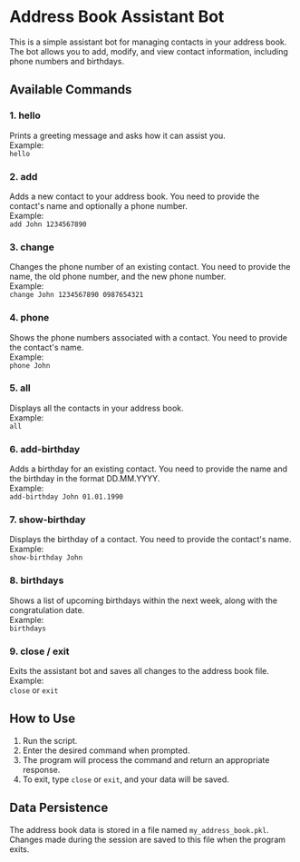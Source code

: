 # Address Book Assistant Bot

This is a simple assistant bot for managing contacts in your address book. The bot allows you to add, modify, and view contact information, including phone numbers and birthdays.

## Available Commands

### 1. **hello**

Prints a greeting message and asks how it can assist you.  
Example:  
`hello`

### 2. **add**

Adds a new contact to your address book. You need to provide the contact's name and optionally a phone number.  
Example:  
`add John 1234567890`

### 3. **change**

Changes the phone number of an existing contact. You need to provide the name, the old phone number, and the new phone number.  
Example:  
`change John 1234567890 0987654321`

### 4. **phone**

Shows the phone numbers associated with a contact. You need to provide the contact's name.  
Example:  
`phone John`

### 5. **all**

Displays all the contacts in your address book.  
Example:  
`all`

### 6. **add-birthday**

Adds a birthday for an existing contact. You need to provide the name and the birthday in the format DD.MM.YYYY.  
Example:  
`add-birthday John 01.01.1990`

### 7. **show-birthday**

Displays the birthday of a contact. You need to provide the contact's name.  
Example:  
`show-birthday John`

### 8. **birthdays**

Shows a list of upcoming birthdays within the next week, along with the congratulation date.  
Example:  
`birthdays`

### 9. **close / exit**

Exits the assistant bot and saves all changes to the address book file.  
Example:  
`close` or `exit`

## How to Use

1. Run the script.
2. Enter the desired command when prompted.
3. The program will process the command and return an appropriate response.
4. To exit, type `close` or `exit`, and your data will be saved.

## Data Persistence

The address book data is stored in a file named `my_address_book.pkl`. Changes made during the session are saved to this file when the program exits.
